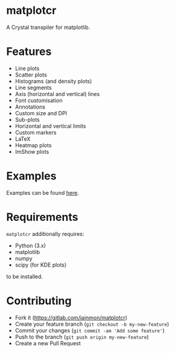# matplotcr

A Crystal transpiler for matplotlib.

# Features

* Line plots
* Scatter plots
* Histograms (and density plots)
* Line segments
* Axis (horizontal and vertical) lines
* Font customisation
* Annotations
* Custom size and DPI
* Sub-plots
* Horizontal and vertical limits
* Custom markers
* LaTeX
* Heatmap plots
* ImShow plots

# Examples

Examples can be found [here](docs/README.md).

# Requirements

`matplotcr` additionally requires:

* Python (3.x)
* matplotlib
* numpy
* scipy (for KDE plots)

to be installed.

# Contributing

* Fork it (https://gitlab.com/iainmon/matplotcr)
* Create your feature branch (`git checkout -b my-new-feature`)
* Commit your changes (`git commit -am 'Add some feature'`)
* Push to the branch (`git push origin my-new-feature`)
* Create a new Pull Request

